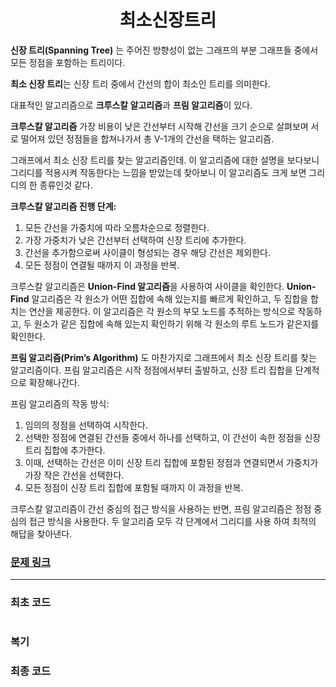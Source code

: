 <h1 align = "center"> 최소신장트리 </h1>


**신장 트리(Spanning Tree)** 는 주어진 방향성이 없는 그래프의 부분 그래프들 중에서 모든 정점을 포함하는 트리이다.

**최소 신장 트리**는 신장 트리 중에서 간선의 합이 최소인 트리를 의미한다.

대표적인 알고리즘으로 **크루스칼 알고리즘**과 **프림 알고리즘**이 있다.

**크루스칼 알고리즘**
 가장 비용이 낮은 간선부터 시작해 간선을 크기 순으로 살펴보며 서로 떨어져 있던 정점들을 합쳐나가서 총 V-1개의 간선을 택하는 알고리즘.

 그래프에서 최소 신장 트리를 찾는 알고리즘인데. 이 알고리즘에 대한 설명을 보다보니 그리디를 적용시켜 작동한다는 느낌을 받았는데 찾아보니 이 알고리즘도 크게 보면 그리디의 한 종류인것 같다. 

 **크루스칼 알고리즘 진행 단계:**

1. 모든 간선을 가중치에 따라 오름차순으로 정렬한다.
2. 가장 가중치가 낮은 간선부터 선택하여 신장 트리에 추가한다.
3. 간선을 추가함으로써 사이클이 형성되는 경우 해당 간선은 제외한다.
4. 모든 정점이 연결될 때까지 이 과정을 반복.

크루스칼 알고리즘은 **Union-Find 알고리즘**을 사용하여 사이클을 확인한다. 
**Union-Find** 알고리즘은 각 원소가 어떤 집합에 속해 있는지를 빠르게 확인하고, 두 집합을 합치는 연산을 제공한다. 이 알고리즘은 각 원소의 부모 노드를 추적하는 방식으로 작동하고, 두 원소가 같은 집합에 속해 있는지 확인하기 위해 각 원소의 루트 노드가 같은지를 확인한다.

**프림 알고리즘(Prim’s Algorithm)** 도 마찬가지로 그래프에서 최소 신장 트리를 찾는 알고리즘이다. 프림 알고리즘은 시작 정점에서부터 출발하고, 신장 트리 집합을 단계적으로 확장해나간다. 

프림 알고리즘의 작동 방식:

1. 임의의 정점을 선택하여 시작한다.
2. 선택한 정점에 연결된 간선들 중에서 하나를 선택하고, 이 간선이 속한 정점을 신장 트리 집합에 추가한다. 
3. 이때, 선택하는 간선은 이미 신장 트리 집합에 포함된 정점과 연결되면서 가중치가 가장 작은 간선을 선택한다.
4. 모든 정점이 신장 트리 집합에 포함될 때까지 이 과정을 반복.

 크루스칼 알고리즘이 간선 중심의 접근 방식을 사용하는 반면, 프림 알고리즘은 정점 중심의 접근 방식을 사용한다. 두 알고리즘 모두 각 단계에서 그리디를 사용 하여 최적의 해답을 찾아낸다.


### [문제 링크](https://www.acmicpc.net/problem/ "")
---

### 최초 코드

```cpp

```

### 복기

### 최종 코드
```cpp

```
